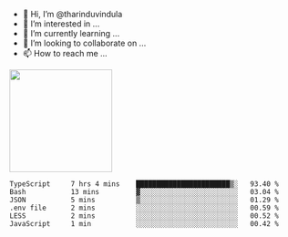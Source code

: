 - 👋 Hi, I’m @tharinduvindula
- 👀 I’m interested in ...
- 🌱 I’m currently learning ...
- 💞️ I’m looking to collaborate on ...
- 📫 How to reach me ...

<!---
tharinduvindula/tharinduvindula is a ✨ special ✨ repository because its `README.md` (this file) appears on your GitHub profile.
You can click the Preview link to take a look at your changes.
--->

<img height="180em" src="https://github-readme-stats.vercel.app/api?username=tharinduvindula&show_icons=true&hide_border=false&&count_private=true&include_all_commits=true" />


<!--START_SECTION:waka-->

```text
TypeScript     7 hrs 4 mins    ███████████████████████▒░   93.40 %
Bash           13 mins         ▓░░░░░░░░░░░░░░░░░░░░░░░░   03.04 %
JSON           5 mins          ▒░░░░░░░░░░░░░░░░░░░░░░░░   01.29 %
.env file      2 mins          ░░░░░░░░░░░░░░░░░░░░░░░░░   00.59 %
LESS           2 mins          ░░░░░░░░░░░░░░░░░░░░░░░░░   00.52 %
JavaScript     1 min           ░░░░░░░░░░░░░░░░░░░░░░░░░   00.42 %
```

<!--END_SECTION:waka-->
